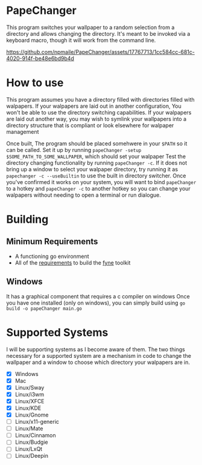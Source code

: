 # PapeChanger
This program switches your wallpaper to a random selection from a directory and allows changing the directory. It's meant to be invoked via a keyboard macro, though it will work from the command line. 

https://github.com/npmaile/PapeChanger/assets/17767713/1cc584cc-681c-4020-914f-be48e6bd9b4d

# How to use
This program assumes you have a directory filled with directories filled with walpapers. 
If your walpapers are laid out in another configuration, You won't be able to use the directory switching capabilities.
If your walpapers are laid out another way, you may wish to symlink your wallpapers into a directory structure that is compliant or look elsewhere for walpaper management

Once built, The program should be placed somehwere in your `$PATH` so it can be called. 
Set it up by running `papeChanger -setup $SOME_PATH_TO_SOME_WALLPAPER`, which should set your walpaper
Test the directory changing functionality by running `papeChanger -c`. If it does not bring up a window to select your walpaper directory, try running it as `papechanger -c --useBuiltin` to use the built in directory switcher. 
Once you've confirmed it works on your system, you will want to bind `papeChanger` to a hotkey and `papeChanger -c` to another hotkey so you can change your walpapers without needing to open a terminal or run dialogue. 

# Building
## Minimum Requirements
- A functioning go environment
- All of the [requirements](https://developer.fyne.io/started/) to build the [fyne](https://fyne.io/) toolkit
## Windows
It has a graphical component that requires a c compiler on windows
Once you have one installed (only on windows), you can simply build using `go build -o papeChanger main.go`

# Supported Systems
I will be supporting systems as I become aware of them. The two things necessary for a supported system are a mechanism in code to change the wallpaper and a window to choose which directory your walpapers are in. 
- [x] Windows
- [x] Mac
- [x] Linux/Sway
- [x] Linux/i3wm
- [x] Linux/XFCE
- [x] Linux/KDE
- [x] Linux/Gnome
- [ ] Linux/x11-generic
- [ ] Linux/Mate
- [ ] Linux/Cinnamon
- [ ] Linux/Budgie
- [ ] Linux/LxQt
- [ ] Linux/Deepin
